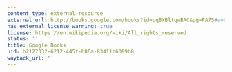 ```yaml
---
content_type: external-resource
external_url: http://books.google.com/books?id=pqBXBltqwBAC&pg=PA75#v=onepage
has_external_license_warning: true
license: https://en.wikipedia.org/wiki/All_rights_reserved
status: ''
title: Google Books
uid: b2127332-6212-445f-b86a-83411b6099b8
wayback_url: ''
---
```

